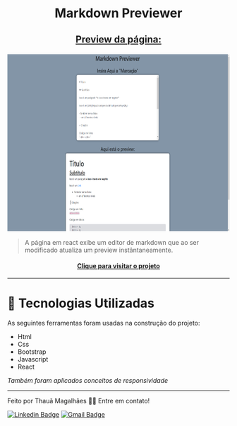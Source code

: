 <h1 align="center">
  <br>Markdown Previewer
</h1>

## <p align="center"> <u>Preview da página:</u> </p>

<p align="center">
  <img src="assets/preview.png" height="400px" alt="preview dá página">
</p>

> A página em react exibe um editor de markdown que ao ser modificado atualiza um preview instântaneamente.

<h4 align="center"><a href="https://tahaluh.github.io/markdown-previewer-fcc/" target="_blank">Clique para visitar o projeto</a></h4>

---
# 💼 Tecnologias Utilizadas

As seguintes ferramentas foram usadas na construção do projeto:

- Html
- Css
- Bootstrap
- Javascript
- React

*Também foram aplicados conceitos de responsividade*

---

Feito por Thauã Magalhães 👋🏽 Entre em contato!

[![Linkedin Badge](https://img.shields.io/badge/-Thauã-blue?style=flat-square&logo=Linkedin&logoColor=white&link=linkedin.com/in/thaua-lucas//)](linkedin.com/in/thaua-lucas/) 
[![Gmail Badge](https://img.shields.io/badge/-thauanlucascpl@gmail.com-c14438?style=flat-square&logo=Gmail&logoColor=white&link=mailto:thauanlucascpl@gmail.com)](mailto:thauanlucascpl@gmail.com)